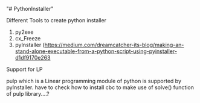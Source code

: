 "# PythonInstaller" 

Different Tools to create python installer

1.  py2exe
2.  cx_Freeze
3.  pyInstaller (https://medium.com/dreamcatcher-its-blog/making-an-stand-alone-executable-from-a-python-script-using-pyinstaller-d1df9170e263

Support for LP

  pulp which is a Linear programming module of python is supported by pyInstaller.
  have to check how to install cbc to make use of solve() function of pulp library....?

